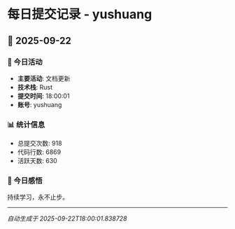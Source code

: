 # 每日提交记录 - yushuang

## 📅 2025-09-22

### 🎯 今日活动
- **主要活动**: 文档更新
- **技术栈**: Rust
- **提交时间**: 18:00:01
- **账号**: yushuang

### 📊 统计信息
- 总提交次数: 918
- 代码行数: 6869
- 活跃天数: 630

### 💭 今日感悟
持续学习，永不止步。

---
*自动生成于 2025-09-22T18:00:01.838728*
